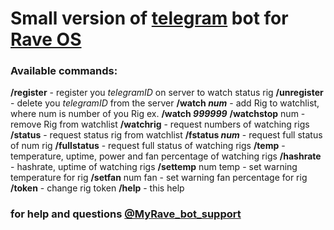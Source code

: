 # Small version of [telegram](https://web.telegram.org/) bot for [Rave OS](https://raveos.com/)

### Available commands:

**/register** - register you *telegramID* on server to watch status rig
**/unregister** - delete you *telegramID* from the server
**/watch *num*** - add Rig to watchlist, where num is number of you Rig ex. **/watch *999999***
**/watchstop** num - remove Rig from watchlist
**/watchrig** - request numbers of watching rigs
**/status** - request status rig from watchlist
**/fstatus *num*** - request full status of num rig
**/fullstatus** - request full status of watching rigs
**/temp** - temperature, uptime, power and fan percentage of watching rigs
**/hashrate** - hashrate, uptime of watching rigs
**/settemp** num temp - set warning temperature for rig
**/setfan** num fan - set warning fan percentage for rig
**/token** - change rig token **/help** - this help

### for help and questions [@MyRave_bot_support](@MyRave_bot_support)